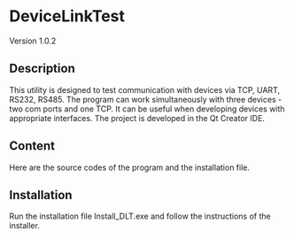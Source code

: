 # DeviceLinkTest
Version 1.0.2
## Description
This utility is designed to test communication with devices via TCP, UART, RS232, RS485.
The program can work simultaneously with three devices - two com ports and one TCP.
It can be useful when developing devices with appropriate interfaces.
The project is developed in the Qt Creator IDE.
## Content
Here are the source codes of the program and the installation file.
## Installation
Run the installation file Install_DLT.exe and follow the instructions of the installer.
